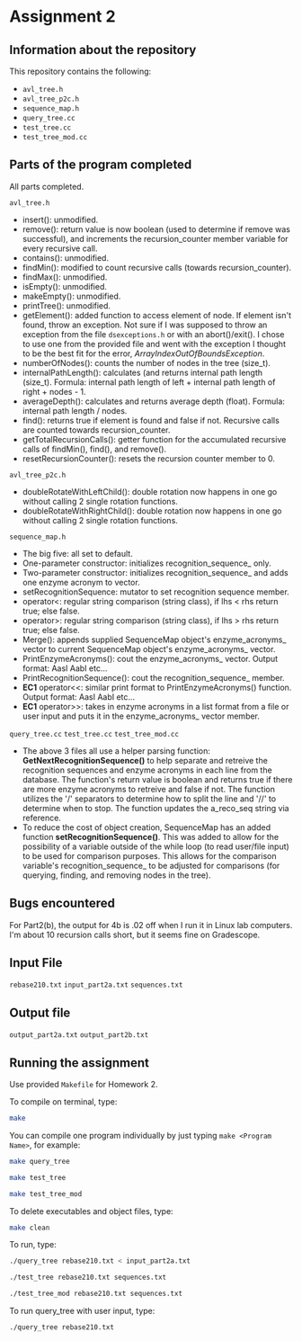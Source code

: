 # Assignment 2

## Information about the repository

This repository contains the following:
- `avl_tree.h`
- `avl_tree_p2c.h`
- `sequence_map.h`
- `query_tree.cc`
- `test_tree.cc`
- `test_tree_mod.cc`

## Parts of the program completed

All parts completed.

`avl_tree.h`
- insert(): unmodified.
- remove(): return value is now boolean (used to determine if remove was successful), and increments the recursion_counter member variable for every recursive call.
- contains(): unmodified.
- findMin(): modified to count recursive calls (towards recursion_counter).
- findMax(): unmodified.
- isEmpty(): unmodified.
- makeEmpty(): unmodified.
- printTree(): unmodified.
- getElement(): added function to access element of node. If element isn't found, throw an exception. Not sure if I was supposed to throw an exception from the file `dsexceptions.h` or with an abort()/exit(). I chose to use one from the provided file and went with the exception I thought to be the best fit for the error, *ArrayIndexOutOfBoundsException*.
- numberOfNodes(): counts the number of nodes in the tree (size_t).
- internalPathLength(): calculates (and returns internal path length (size_t). Formula: internal path length of left + internal path length of right + nodes - 1.
- averageDepth(): calculates and returns average depth (float). Formula: internal path length / nodes.
- find(): returns true if element is found and false if not. Recursive calls are counted towards recursion_counter.
- getTotalRecursionCalls(): getter function for the accumulated recursive calls of findMin(), find(), and remove().
- resetRecursionCounter(): resets the recursion counter member to 0.

`avl_tree_p2c.h`
- doubleRotateWithLeftChild(): double rotation now happens in one go without calling 2 single rotation functions.
- doubleRotateWithRightChild(): double rotation now happens in one go without calling 2 single rotation functions.

`sequence_map.h`
- The big five: all set to default.
- One-parameter constructor: initializes recognition_sequence_ only.
- Two-parameter constructor: initializes recognition_sequence_ and adds one enzyme acronym to vector.
- setRecognitionSequence: mutator to set recognition sequence member.
- operator<: regular string comparison (string class), if lhs < rhs return true; else false.
- operator>: regular string comparison (string class), if lhs > rhs return true; else false.
- Merge(): appends supplied SequenceMap object's enzyme_acronyms_ vector to current SequenceMap object's enzyme_acronyms_ vector.
- PrintEnzymeAcronyms(): cout the enzyme_acronyms_ vector. Output format: AasI AabI etc...
- PrintRecognitionSequence(): cout the recognition_sequence_ member.
- **EC1** operator<<: similar print format to PrintEnzymeAcronyms() function. Output format: AasI AabI etc...
- **EC1** operator>>: takes in enzyme acronyms in a list format from a file or user input and puts it in the enzyme_acronyms_ vector member.

`query_tree.cc` `test_tree.cc` `test_tree_mod.cc`
- The above 3 files all use a helper parsing function: **GetNextRecognitionSequence()** to help separate and retreive the recognition sequences and enzyme acronyms in each line from the database. The function's return value is boolean and returns true if there are more enzyme acronyms to retreive and false if not. The function utilizes the '/' separators to determine how to split the line and '//' to determine when to stop. The function updates the a_reco_seq string via reference.
- To reduce the cost of object creation, SequenceMap has an added function **setRecognitionSequence()**. This was added to allow for the possibility of a variable outside of the while loop (to read user/file input) to be used for comparison purposes. This allows for the comparison variable's recognition_sequence_ to be adjusted for comparisons (for querying, finding, and removing nodes in the tree).

## Bugs encountered

For Part2(b), the output for 4b is .02 off when I run it in Linux lab computers. I'm about 10 recursion calls short, but it seems fine on Gradescope.

## Input File

`rebase210.txt`
`input_part2a.txt`
`sequences.txt`

## Output file

`output_part2a.txt`
`output_part2b.txt`

## Running the assignment

Use provided `Makefile` for Homework 2.

To compile on terminal, type:

```bash
make
```

You can compile one program individually by just typing `make <Program Name>`, for example:

```bash
make query_tree
```

```bash
make test_tree
```

```bash
make test_tree_mod
```

To delete executables and object files, type:

```bash
make clean
```

To run, type:

```bash
./query_tree rebase210.txt < input_part2a.txt
```
```bash
./test_tree rebase210.txt sequences.txt
```
```bash
./test_tree_mod rebase210.txt sequences.txt
```

To run query_tree with user input, type:

```bash
./query_tree rebase210.txt
```
